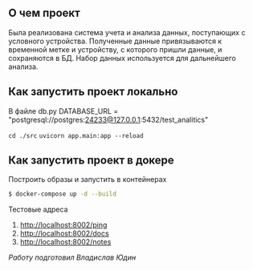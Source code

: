

## О чем проект

Была реализована система учета и анализа данных, поступающих с условного устройства. Полученные данные привязываются к временной метке и устройству, с которого пришли данные, и сохраняются в БД. Набор данных используется для дальнейшего анализа. 

## Как запустить проект локально

В файле db.py 
DATABASE_URL = "postgresql://postgres:24233@127.0.0.1:5432/test_analitics"

```cd ./src```
```uvicorn app.main:app --reload``` 


## Как запустить проект в докере

Построить образы и запустить в контейнерах

```sh
$ docker-compose up -d --build
```

Тестовые адреса

1. [http://localhost:8002/ping](http://localhost:8002/ping)
1. [http://localhost:8002/docs](http://localhost:8002/docs)
1. [http://localhost:8002/notes](http://localhost:8002/notes)

_Работу подготовил Владислав Юдин_
